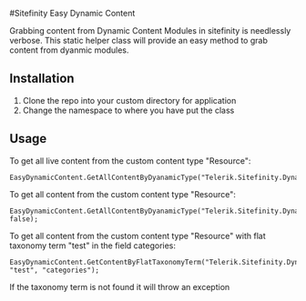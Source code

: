 #Sitefinity Easy Dynamic Content

Grabbing content from Dynamic Content Modules in sitefinity is needlessly verbose.
This static helper class will provide an easy method to grab content from dyanmic modules.

## Installation ##

1. Clone the repo into your custom directory for application
2. Change the namespace to where you have put the class

## Usage ##

To get all live content from the custom content type "Resource":

````
EasyDynamicContent.GetAllContentByDyanamicType("Telerik.Sitefinity.DynamicTypes.Model.Resources.Resource");
````

To get all content from the custom content type "Resource":

````
EasyDynamicContent.GetAllContentByDyanamicType("Telerik.Sitefinity.DynamicTypes.Model.Resources.Resource", false);
````
To get all content from the custom content type "Resource" with flat taxonomy term "test" in the field categories:

````
EasyDynamicContent.GetContentByFlatTaxonomyTerm("Telerik.Sitefinity.DynamicTypes.Model.Resources.Resource", "test", "categories");
````

If the taxonomy term is not found it will throw an exception
